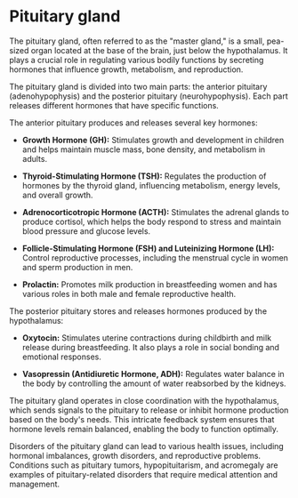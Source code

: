 <!--
source: GPT-4o
tags: hormones
-->

# Pituitary gland

The pituitary gland, often referred to as the "master gland," is a small, pea-sized organ located at the base of the brain, just below the hypothalamus. It plays a crucial role in regulating various bodily functions by secreting hormones that influence growth, metabolism, and reproduction.

The pituitary gland is divided into two main parts: the anterior pituitary (adenohypophysis) and the posterior pituitary (neurohypophysis). Each part releases different hormones that have specific functions.

The anterior pituitary produces and releases several key hormones:

* **Growth Hormone (GH):** Stimulates growth and development in children and helps maintain muscle mass, bone density, and metabolism in adults.

* **Thyroid-Stimulating Hormone (TSH):** Regulates the production of hormones by the thyroid gland, influencing metabolism, energy levels, and overall growth.

* **Adrenocorticotropic Hormone (ACTH):** Stimulates the adrenal glands to produce cortisol, which helps the body respond to stress and maintain blood pressure and glucose levels.

* **Follicle-Stimulating Hormone (FSH) and Luteinizing Hormone (LH):** Control reproductive processes, including the menstrual cycle in women and sperm production in men.

* **Prolactin:** Promotes milk production in breastfeeding women and has various roles in both male and female reproductive health.

The posterior pituitary stores and releases hormones produced by the hypothalamus:

* **Oxytocin:** Stimulates uterine contractions during childbirth and milk release during breastfeeding. It also plays a role in social bonding and emotional responses.

* **Vasopressin (Antidiuretic Hormone, ADH):** Regulates water balance in the body by controlling the amount of water reabsorbed by the kidneys.

The pituitary gland operates in close coordination with the hypothalamus, which sends signals to the pituitary to release or inhibit hormone production based on the body's needs. This intricate feedback system ensures that hormone levels remain balanced, enabling the body to function optimally.

Disorders of the pituitary gland can lead to various health issues, including hormonal imbalances, growth disorders, and reproductive problems. Conditions such as pituitary tumors, hypopituitarism, and acromegaly are examples of pituitary-related disorders that require medical attention and management.
